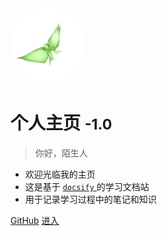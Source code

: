 <img src="_img/icon.svg" alt="logo" width="120" style="border-radius: 50%;">

# 个人主页 <small>-1.0</small>

> 你好，陌生人

- 欢迎光临我的主页
- 这是基于 [`docsify` ](https://docsify.js.org/)的学习文档站
- 用于记录学习过程中的笔记和知识

[GitHub](https://github.com/Ozif)
[进入](/README.md)